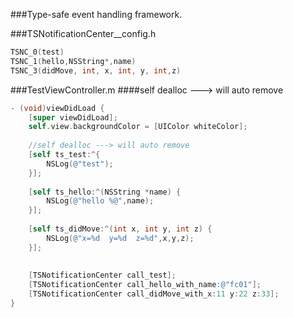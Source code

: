 ###Type-safe event handling framework.

###TSNotificationCenter__config.h

```objective-c
TSNC_0(test)
TSNC_1(hello,NSString*,name)
TSNC_3(didMove, int, x, int, y, int,z)

```

###TestViewController.m
####self dealloc ---> will auto remove

```objective-c
- (void)viewDidLoad {
    [super viewDidLoad];
    self.view.backgroundColor = [UIColor whiteColor];
    
    //self dealloc ---> will auto remove
    [self ts_test:^{
        NSLog(@"test");
    }];
    
    [self ts_hello:^(NSString *name) {
        NSLog(@"hello %@",name);
    }];
    
    [self ts_didMove:^(int x, int y, int z) {
        NSLog(@"x=%d  y=%d  z=%d",x,y,z);
    }];
    
    
    [TSNotificationCenter call_test];
    [TSNotificationCenter call_hello_with_name:@"fc01"];
    [TSNotificationCenter call_didMove_with_x:11 y:22 z:33];   
}
```


